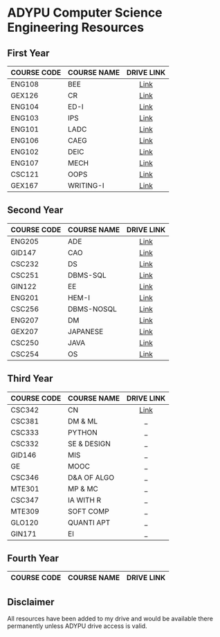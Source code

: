 # ADYPU Computer Science Engineering Resources


## First Year

| COURSE CODE | COURSE NAME | DRIVE LINK                                                                                   |
| ----------- | ----------- | :------------------------------------------------------------------------------------------: |
| ENG108      | BEE         | [Link](https://drive.google.com/drive/folders/1xPiJpEZx5loQ0nbP2cSEwZKfjxSn7j4c?usp=sharing) |
| GEX126      | CR          | [Link](https://drive.google.com/drive/folders/1NwfNtH4mbpKuPmDE-px5P9Fq_cMjSAqa?usp=sharing) |
| ENG104      | ED-I        | [Link](https://drive.google.com/drive/folders/1oCGPP1KwlZus7ykqTTJYbrw2YeCn9gA-?usp=sharing) |
| ENG103      | IPS         | [Link](https://drive.google.com/drive/folders/1gRNEc70AB7WTBA6crYv4OYsMCf7E2ZLR?usp=sharing) |
| ENG101      | LADC        | [Link](https://drive.google.com/drive/folders/1cxgzz1hKw30E1Yox7Ba_XOzLaCElFxNr?usp=sharing) |
| ENG106      | CAEG        | [Link](https://drive.google.com/drive/folders/1Df8OC3gdUBwRkqpk7yoEUlQcdj22FITW?usp=sharing) |
| ENG102      | DEIC        | [Link](https://drive.google.com/drive/folders/1QpdoyrFnynRPg86r38sBVkyI39xnF5AX?usp=sharing) |
| ENG107      | MECH        | [Link](https://drive.google.com/drive/folders/1DDRw1e-LAKJqfTXyJErxL9f3_76m2xQd?usp=sharing) |
| CSC121      | OOPS        | [Link](https://drive.google.com/drive/folders/1HsTo4wu5pgGF_-jQL_6ptu4A4bXQKf5Y?usp=sharing) |
| GEX167      | WRITING-I   | [Link](https://drive.google.com/drive/folders/16f0quwhR88TJCSKqVsI-cyDejgy5dLsT?usp=sharing) |


## Second Year

| COURSE CODE | COURSE NAME | DRIVE LINK                                                                                   |
| ----------- | ----------- | :------------------------------------------------------------------------------------------: |
| ENG205      | ADE         | [Link](https://drive.google.com/drive/folders/1yR_yERkxYk3J1hR6APFubTHGMD0bwHit?usp=sharing) |
| GID147      | CAO         | [Link](https://drive.google.com/drive/folders/1c11sB_ej1oNmtgWILlDIvExkyEo_IZDA?usp=sharing) |
| CSC232      | DS          | [Link](https://drive.google.com/drive/folders/1P17ydjipeoftcoo1Far_MQW68liR0xPw?usp=sharing) |
| CSC251      | DBMS-SQL    | [Link](https://drive.google.com/drive/folders/1-Ofu7fEYuHV8Sf6b53g0dEBK_LoQcgpU?usp=sharing) |
| GIN122      | EE          | [Link](https://drive.google.com/drive/folders/1NFdv42xt7hU3s3lCCUqab4_uC8frl8X3?usp=sharing) |
| ENG201      | HEM-I       | [Link](https://drive.google.com/drive/folders/1AYPfZ_lFd8XQwu4Ez_JAW3pvzac-O0BH?usp=sharing) |
| CSC256      | DBMS-NOSQL  | [Link](https://drive.google.com/drive/folders/1HL2CAuGbXxJxrqel0777PQzSAS-pKYiz?usp=sharing) |
| ENG207      | DM          | [Link](https://drive.google.com/drive/folders/1HL2CAuGbXxJxrqel0777PQzSAS-pKYiz?usp=sharing) |
| GEX207      | JAPANESE    | [Link](https://drive.google.com/drive/folders/1wiFLb1qbEW8kEwCTf1hLXQyi0_6lkUIw?usp=sharing) |
| CSC250      | JAVA        | [Link](https://drive.google.com/drive/folders/1z5xMUlTjR8-Pc1kQZDb_n6FRTf_sARoH?usp=sharing) |
| CSC254      | OS          | [Link](https://drive.google.com/drive/folders/1AUWOA47MfsCi0SwjXthC-GWwTOxibpEn?usp=sharing) |



## Third Year

| COURSE CODE | COURSE NAME | DRIVE LINK                                                                                   |
| ----------- | ----------- | :------------------------------------------------------------------------------------------: |
| CSC342      | CN          | [Link](https://drive.google.com/drive/folders/1goxPVJqDW4S9nTqaUXBx-RiuZ4zD8Ru1?usp=sharing) |
| CSC381      | DM & ML     | _                                                                                            |
| CSC333      | PYTHON      | _                                                                                            |
| CSC332      | SE & DESIGN | _                                                                                            |
| GID146      | MIS         | _                                                                                            |
| GE          | MOOC        | _                                                                                            |
| CSC346      | D&A OF ALGO | _                                                                                            |
| MTE301      | MP & MC     | _                                                                                            |
| CSC347      | IA WITH R   | _                                                                                            |
| MTE309      | SOFT COMP   | _                                                                                            |
| GLO120      | QUANTI APT  | _                                                                                            |
| GIN171      | EI          | _                                                                                            |


## Fourth Year

| COURSE CODE | COURSE NAME | DRIVE LINK                                                                                   |
| ----------- | ----------- | :------------------------------------------------------------------------------------------: |


## Disclaimer

All resources have been added to my drive and would be available there permanently unless ADYPU drive access is valid.
